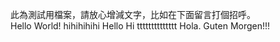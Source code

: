 ﻿此為測試用檔案，請放心增減文字，比如在下面留言打個招呼。  
Hello World!
hihihihihi
Hello
Hi
tttttttttttttt
Hola.
Guten Morgen!!!

